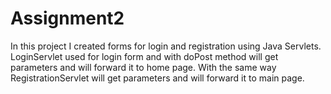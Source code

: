 # Assignment2

In this project I created forms for login and registration using Java Servlets. LoginServlet used for login form and with doPost method 
will get parameters and will forward it to home page. With the same way RegistrationServlet will get parameters and will forward it to main page.
